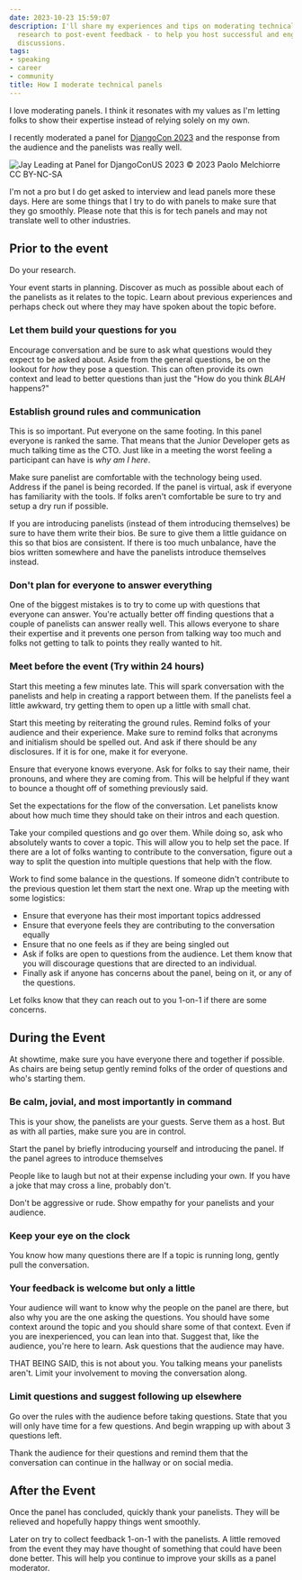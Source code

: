 ```yaml
---
date: 2023-10-23 15:59:07
description: I'll share my experiences and tips on moderating technical panels - from
  research to post-event feedback - to help you host successful and engaging tech
  discussions.
tags:
- speaking
- career
- community
title: How I moderate technical panels
---
```


I love moderating panels. I think it resonates with my values as I'm letting folks to show their expertise instead of relying solely on my own.

I recently moderated a panel for [DjangoCon 2023](https://2023.djangocon.us/talks/panel-discussion-who-put-me-in-charge/) and the response from the audience and the panelists was really well.

![Jay Leading at Panel for DjangoConUS 2023](https://jmblogstorrage.blob.core.windows.net/media/jay-leading-panel-DCSU.jpg)
© 2023 Paolo Melchiorre CC BY-NC-SA

I'm not a pro but I do get asked to interview and lead panels more these days. Here are some things that I try to do with panels to make sure that they go smoothly. Please note that this is for tech panels and may not translate well to other industries.

## Prior to the event

Do your research.

Your event starts in planning. Discover as much as possible about each of the panelists as it relates to the topic. Learn about previous experiences and perhaps check out where they may have spoken about the topic before.

### Let them build your questions for you

Encourage conversation and be sure to ask what questions would they expect to be asked about. Aside from the general questions, be on the lookout for _how_ they pose a question. This can often provide its own context and lead to better questions than just the "How do you think _BLAH_ happens?"

### Establish ground rules and communication

This is so important. Put everyone on the same footing. In this panel everyone is ranked the same. That means that the Junior Developer gets as much talking time as the CTO. Just like in a meeting the worst feeling a participant can have is _why am I here_.

Make sure panelist are comfortable with the technology being used. Address if the panel is being recorded. If the panel is virtual, ask if everyone has familiarity with the tools. If folks aren't comfortable be sure to try and setup a dry run if possible.

If you are introducing panelists (instead of them introducing themselves) be sure to have them write their bios. Be sure to give them a little guidance on this so that bios are consistent. If there is too much unbalance, have the bios written somewhere and have the panelists introduce themselves instead.

### Don't plan for everyone to answer everything

One of the biggest mistakes is to try to come up with questions that everyone can answer. You're actually better off finding questions that a couple of panelists can answer really well. This allows everyone to share their expertise and it prevents one person from talking way too much and folks not getting to talk to points they really wanted to hit.

### Meet before the event (Try within 24 hours)

Start this meeting a few minutes late. This will spark conversation with the panelists and help in creating a rapport between them. If the panelists feel a little awkward, try getting them to open up a little with small chat.

Start this meeting by reiterating the ground rules. Remind folks of your audience and their experience. Make sure to remind folks that acronyms and initialism should be spelled out. And ask if there should be any disclosures. If it is for one, make it for everyone.

Ensure that everyone knows everyone. Ask for folks to say their name, their pronouns, and where they are coming from. This will be helpful if they want to bounce a thought off of something previously said.

Set the expectations for the flow of the conversation. Let panelists know about how much time they should take on their intros and each question.

Take your compiled questions and go over them. While doing so, ask who absolutely wants to cover a topic. This will allow you to help set the pace. If there are a lot of folks wanting to contribute to the conversation, figure out a way to split the question into multiple questions that help with the flow.

Work to find some balance in the questions. If someone didn't contribute to the previous question let them start the next one.
Wrap up the meeting with some logistics:

- Ensure that everyone has their most important topics addressed
- Ensure that everyone feels they are contributing to the conversation equally
- Ensure that no one feels as if they are being singled out
- Ask if folks are open to questions from the audience. Let them know that you will discourage questions that are directed to an individual.
- Finally ask if anyone has concerns about the panel, being on it, or any of the questions.

Let folks know that they can reach out to you 1-on-1 if there are some concerns.

## During the Event

At showtime, make sure you have everyone there and together if possible. As chairs are being setup gently remind folks of the order of questions and who's starting them.

### Be calm, jovial, and most importantly in command

This is your show, the panelists are your guests. Serve them as a host. But as with all parties, make sure you are in control.

Start the panel by briefly introducing yourself and introducing the panel. If the panel agrees to introduce themselves

People like to laugh but not at their expense including your own. If you have a joke that may cross a line, probably don't.

Don't be aggressive or rude. Show empathy for your panelists and your audience.

### Keep your eye on the clock

You know how many questions there are
If a topic is running long, gently pull the conversation.

### Your feedback is welcome but only a little

Your audience will want to know why the people on the panel are there, but also why you are the one asking the questions. You should have some context around the topic and you should share some of that context. Even if you are inexperienced, you can lean into that. Suggest that, like the audience, you're here to learn. Ask questions that the audience may have.

THAT BEING SAID, this is not about you. You talking means your panelists aren't. Limit your involvement to moving the conversation along.

### Limit questions and suggest following up elsewhere

Go over the rules with the audience before taking questions. State that you will only have time for a few questions. And begin wrapping up with about 3 questions left.

Thank the audience for their questions and remind them that the conversation can continue in the hallway or on social media.

## After the Event

Once the panel has concluded, quickly thank your panelists. They will be relieved and hopefully happy things went smoothly.

Later on try to collect feedback 1-on-1 with the panelists. A little removed from the event they may have thought of something that could have been done better. This will help you continue to improve your skills as a panel moderator.
